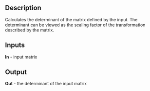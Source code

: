 ## Description
Calculates the determinant of the matrix defined by the input. The determinant can be viewed as the scaling factor of the transformation described by the matrix.

## Inputs
**In** - input matrix

## Output
**Out** - the determinant of the input matrix
